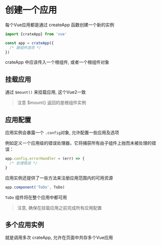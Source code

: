 # 创建一个应用

每个Vue应用都是通过 createApp 函数创建一个新的实例

```js
import {crateApp} from 'vue'

const app = crateApp({
  /* 跟组件选项 */
})
```

crateApp 中应该传入一个根组件, 或者一个根组件对象

## 挂载应用

通过 `$mount()` 来挂载应用, 这个Vue2一致

> 注意 $mount() 返回的是根组件实例

## 应用配置

应用实例会暴露一个 `.config`对象, 允许配置一些应用及选项

例如定义一个应用级的错误处理器，它将捕获所有由子组件上抛而未被处理的错误：
```js
app.config.errorHandler = (err) => {
  /* 处理错误 */
}
```

应用实例还提供了一些方法来注册应用范围内的可用资源

```js
app.component('ToDo', ToDo)
```

`ToDo` 组件将在整个应用中都可用

> 注意, 确保在挂载应用之前完成所有应用配置


## 多个应用实例

就是调用多次 crateApp, 允许在页面中共存多个Vue应用